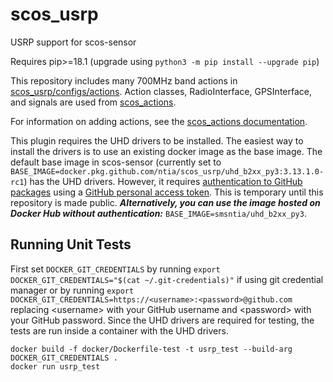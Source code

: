 # scos_usrp

USRP support for scos-sensor

Requires pip>=18.1 (upgrade using `python3 -m pip install --upgrade pip`)

 This repository includes many 700MHz band actions in [scos_usrp/configs/actions](scos_usrp/configs/actions). Action
 classes, RadioInterface, GPSInterface, and signals are used from [scos_actions](https://github.com/ntia/scos_actions).

For information on adding actions, see the [scos_actions documentation](https://github.com/ntia/scos_actions).

This plugin requires the UHD drivers to be installed. The easiest way to install the drivers is to use an existing
docker image as the base image. The default base image in scos-sensor (currently set to 
`BASE_IMAGE=docker.pkg.github.com/ntia/scos_usrp/uhd_b2xx_py3:3.13.1.0-rc1`) has the UHD drivers. However, it requires
[authentication to GitHub packages](https://help.github.com/en/packages/using-github-packages-with-your-projects-ecosystem/configuring-docker-for-use-with-github-packages#authenticating-to-github-packages)
using a
[GitHub personal access token](https://help.github.com/en/packages/publishing-and-managing-packages/about-github-packages#about-tokens).
This is temporary until this repository is made public. ***Alternatively, you can use the image hosted on Docker Hub
without authentication:*** `BASE_IMAGE=smsntia/uhd_b2xx_py3`.

## Running Unit Tests

First set `DOCKER_GIT_CREDENTIALS` by running
`export DOCKER_GIT_CREDENTIALS="$(cat ~/.git-credentials)"` if using git credential manager
or by running
`export DOCKER_GIT_CREDENTIALS=https://<username>:<password>@github.com` replacing \<username\> with your GitHub username
and \<password\> with your GitHub password.
Since the UHD drivers are required for testing, the tests are run inside a container with the UHD drivers.

```base
docker build -f docker/Dockerfile-test -t usrp_test --build-arg DOCKER_GIT_CREDENTIALS .
docker run usrp_test
```
